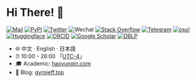 # Hi There! 👋

<a href="mailto:qhy.cis@gmail.com"><img src="https://img.shields.io/badge/Mail-c14438.svg?&style=flat-square&logo=gmail&logoColor=white" alt="Mail"></a>
<a href="https://pypi.org/user/JeffersonQin/"><img src="https://img.shields.io/badge/JeffersonQin-3775a9.svg?&style=flat-square&logo=pypi&logoColor=white" alt="PyPI"></a>
<a href="https://twitter.com/gyro_jeff"><img src="https://img.shields.io/badge/gyro__jeff-black.svg?&style=flat-square&logo=x&logoColor=white" alt="Twitter"></a>
<img src="https://img.shields.io/badge/gyrojeff-07C160.svg?&style=flat-square&logo=wechat&logoColor=white" alt="Wechat">
<a href="https://stackoverflow.com/users/16571228/haoyun-qin"><img src="https://img.shields.io/badge/Stack%20Overflow-F58025.svg?&style=flat-square&logo=stackoverflow&logoColor=white" alt="Stack Overflow"></a>
<a href="https://t.me/gyrojeff"><img src="https://img.shields.io/badge/gyrojeff-26a5e4?style=flat-square&logo=telegram&logoColor=ffffff" alt="Telegram"></a>
<a href="https://osu.ppy.sh/users/13284309"><img src="https://img.shields.io/badge/Jefferson%20Qin-ea6ca5?style=flat-square&logo=osu&logoColor=ffffff" alt="osu!"></a>
<a href="https://huggingface.co/gyrojeff"><img src="https://img.shields.io/badge/🤗gyrojeff-ffcc1c?style=flat-square" alt="Huggingface"></a>
<a href="https://orcid.org/0009-0003-2460-1409"><img src="https://img.shields.io/badge/ORCID-a5cd39?style=flat-square&logo=orcid&logoColor=ffffff" alt="ORCID"></a>
<a href="https://scholar.google.com/citations?user=OuneFS8AAAAJ&hl=zh-CN&oi=sra"><img src="https://img.shields.io/badge/Haoyun%20Qin-3f84f4?style=flat-square&logo=googlescholar&logoColor=ffffff" alt="Google Scholar"></a>
<a href="https://dblp.org/pid/371/5967.html"><img src="https://img.shields.io/badge/Haoyun%20Qin-ffc200?style=flat-square&logo=dblp&logoColor=ffffff" alt="DBLP"></a>

* 🌐 中文 · English · 日本語
* ⏰ 10:00 - 26:00 「[UTC-4](https://time.is/UTC-4)」
* 🎓 Academic: [haoyunqin.com](https://haoyunqin.com)
* 🔗 Blog: [gyrojeff.top](https://gyrojeff.top)

<!--<div align="center">
  <a href="https://gyrojeff.top"><img src="https://github.com/JeffersonQin/JeffersonQin/blob/main/github-metrics.svg"></a>
</div>-->
